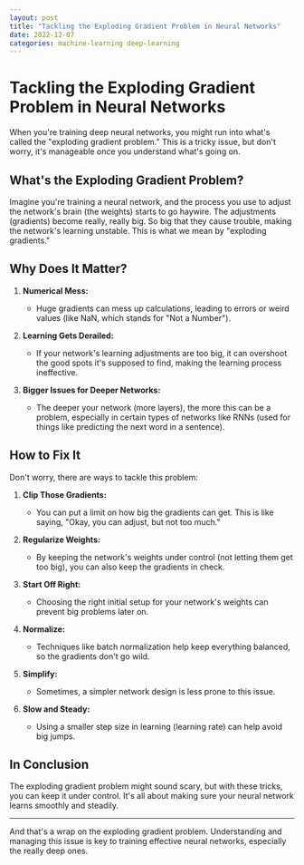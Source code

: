```yaml
---
layout: post
title: "Tackling the Exploding Gradient Problem in Neural Networks"
date: 2022-12-07
categories: machine-learning deep-learning
---
```


# Tackling the Exploding Gradient Problem in Neural Networks

When you're training deep neural networks, you might run into what's called the "exploding gradient problem." This is a tricky issue, but don't worry, it's manageable once you understand what's going on.

## What's the Exploding Gradient Problem?

Imagine you're training a neural network, and the process you use to adjust the network's brain (the weights) starts to go haywire. The adjustments (gradients) become really, really big. So big that they cause trouble, making the network's learning unstable. This is what we mean by "exploding gradients."

## Why Does It Matter?

1. **Numerical Mess:**
   - Huge gradients can mess up calculations, leading to errors or weird values (like NaN, which stands for "Not a Number").

2. **Learning Gets Derailed:**
   - If your network's learning adjustments are too big, it can overshoot the good spots it's supposed to find, making the learning process ineffective.

3. **Bigger Issues for Deeper Networks:**
   - The deeper your network (more layers), the more this can be a problem, especially in certain types of networks like RNNs (used for things like predicting the next word in a sentence).

## How to Fix It

Don't worry, there are ways to tackle this problem:

1. **Clip Those Gradients:**
   - You can put a limit on how big the gradients can get. This is like saying, "Okay, you can adjust, but not too much."

2. **Regularize Weights:**
   - By keeping the network's weights under control (not letting them get too big), you can also keep the gradients in check.

3. **Start Off Right:**
   - Choosing the right initial setup for your network's weights can prevent big problems later on.

4. **Normalize:**
   - Techniques like batch normalization help keep everything balanced, so the gradients don't go wild.

5. **Simplify:**
   - Sometimes, a simpler network design is less prone to this issue.

6. **Slow and Steady:**
   - Using a smaller step size in learning (learning rate) can help avoid big jumps.

## In Conclusion

The exploding gradient problem might sound scary, but with these tricks, you can keep it under control. It's all about making sure your neural network learns smoothly and steadily.

---

And that's a wrap on the exploding gradient problem. Understanding and managing this issue is key to training effective neural networks, especially the really deep ones.

